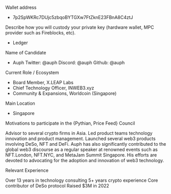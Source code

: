 Wallet address

* 7p2SpWKRc7DUjc5zbqoBYTGXw7FtZknE23FBnA8C4ztJ

Describe how you will custody your private key (hardware wallet, MPC provider such as Fireblocks, etc).
* Ledger

Name of Candidate

* Auph
Twitter: @auph
Discord: @auph
Github: @auph

Current Role / Ecosystem
* Board Member, X.LEAP Labs
* Chief Technology Officer, INWEB3.xyz
* Community & Expansions, Worldcoin (Singapore)

Main Location
* Singapore

Motivations to participate in the {Pythian, Price Feed} Council

Advisor to several crypto firms in Asia. Led product teams technology innovation and product management. Launched several web3 products involving DeSo, NFT and DeFi.
Auph has also significantly contributed to the global web3 discourse as a regular speaker at renowned events such as NFT.London, NFT.NYC, and MetaJam Summit Singapore. His efforts are devoted to advocating for the adoption and innovation of web3 technology.

Relevant Experience

Over 13 years in technology consulting
5+ years crypto experience
Core contributor of DeSo protocol
Raised $3M in 2022
